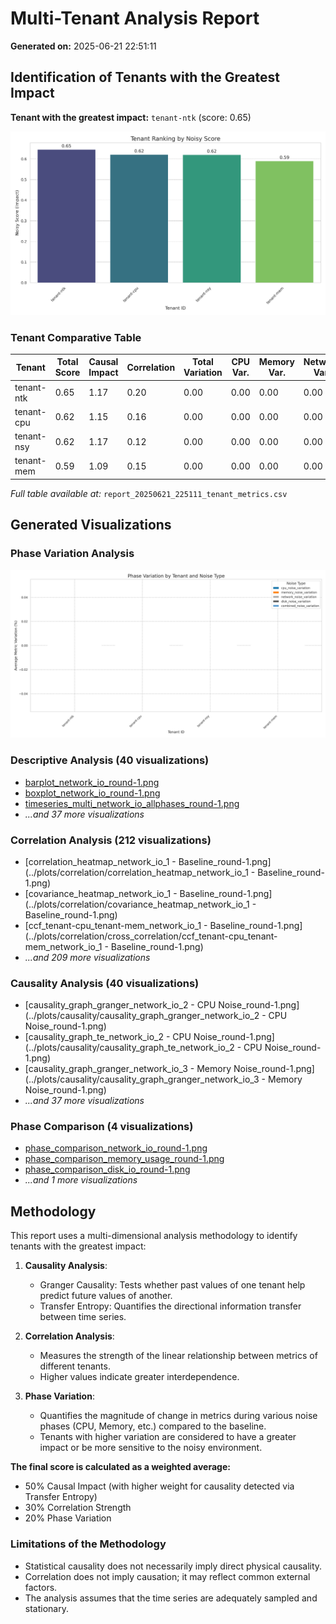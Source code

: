 # Multi-Tenant Analysis Report

**Generated on:** 2025-06-21 22:51:11

## Identification of Tenants with the Greatest Impact

**Tenant with the greatest impact:** `tenant-ntk` (score: 0.65)

![Tenant Ranking](report_20250621_225111_tenant_ranking.png)

### Tenant Comparative Table

| Tenant | Total Score | Causal Impact | Correlation | Total Variation | CPU Var. | Memory Var. | Network Var. | Disk Var. | Combined Var. |
|---|---|---|---|---|---|---|---|---|---|
| tenant-ntk | 0.65 | 1.17 | 0.20 | 0.00 | 0.00 | 0.00 | 0.00 | 0.00 | 0.00 |
| tenant-cpu | 0.62 | 1.15 | 0.16 | 0.00 | 0.00 | 0.00 | 0.00 | 0.00 | 0.00 |
| tenant-nsy | 0.62 | 1.17 | 0.12 | 0.00 | 0.00 | 0.00 | 0.00 | 0.00 | 0.00 |
| tenant-mem | 0.59 | 1.09 | 0.15 | 0.00 | 0.00 | 0.00 | 0.00 | 0.00 | 0.00 |

*Full table available at:* `report_20250621_225111_tenant_metrics.csv`

## Generated Visualizations

### Phase Variation Analysis

![Phase Variation by Tenant](report_20250621_225111_phase_variation.png)

### Descriptive Analysis (40 visualizations)

- [barplot_network_io_round-1.png](../plots/descriptive/barplot_network_io_round-1.png)
- [boxplot_network_io_round-1.png](../plots/descriptive/boxplot_network_io_round-1.png)
- [timeseries_multi_network_io_allphases_round-1.png](../plots/descriptive/timeseries_multi_network_io_allphases_round-1.png)
- *...and 37 more visualizations*

### Correlation Analysis (212 visualizations)

- [correlation_heatmap_network_io_1 - Baseline_round-1.png](../plots/correlation/correlation_heatmap_network_io_1 - Baseline_round-1.png)
- [covariance_heatmap_network_io_1 - Baseline_round-1.png](../plots/correlation/covariance_heatmap_network_io_1 - Baseline_round-1.png)
- [ccf_tenant-cpu_tenant-mem_network_io_1 - Baseline_round-1.png](../plots/correlation/cross_correlation/ccf_tenant-cpu_tenant-mem_network_io_1 - Baseline_round-1.png)
- *...and 209 more visualizations*

### Causality Analysis (40 visualizations)

- [causality_graph_granger_network_io_2 - CPU Noise_round-1.png](../plots/causality/causality_graph_granger_network_io_2 - CPU Noise_round-1.png)
- [causality_graph_te_network_io_2 - CPU Noise_round-1.png](../plots/causality/causality_graph_te_network_io_2 - CPU Noise_round-1.png)
- [causality_graph_granger_network_io_3 - Memory Noise_round-1.png](../plots/causality/causality_graph_granger_network_io_3 - Memory Noise_round-1.png)
- *...and 37 more visualizations*

### Phase Comparison (4 visualizations)

- [phase_comparison_network_io_round-1.png](../plots/phase_comparison/phase_comparison_network_io_round-1.png)
- [phase_comparison_memory_usage_round-1.png](../plots/phase_comparison/phase_comparison_memory_usage_round-1.png)
- [phase_comparison_disk_io_round-1.png](../plots/phase_comparison/phase_comparison_disk_io_round-1.png)
- *...and 1 more visualizations*

## Methodology

This report uses a multi-dimensional analysis methodology to identify tenants with the greatest impact:

1. **Causality Analysis**:
   - Granger Causality: Tests whether past values of one tenant help predict future values of another.
   - Transfer Entropy: Quantifies the directional information transfer between time series.

2. **Correlation Analysis**:
   - Measures the strength of the linear relationship between metrics of different tenants.
   - Higher values indicate greater interdependence.

3. **Phase Variation**:
   - Quantifies the magnitude of change in metrics during various noise phases (CPU, Memory, etc.) compared to the baseline.
   - Tenants with higher variation are considered to have a greater impact or be more sensitive to the noisy environment.

**The final score is calculated as a weighted average:**
- 50% Causal Impact (with higher weight for causality detected via Transfer Entropy)
- 30% Correlation Strength
- 20% Phase Variation

### Limitations of the Methodology

- Statistical causality does not necessarily imply direct physical causality.
- Correlation does not imply causation; it may reflect common external factors.
- The analysis assumes that the time series are adequately sampled and stationary.
